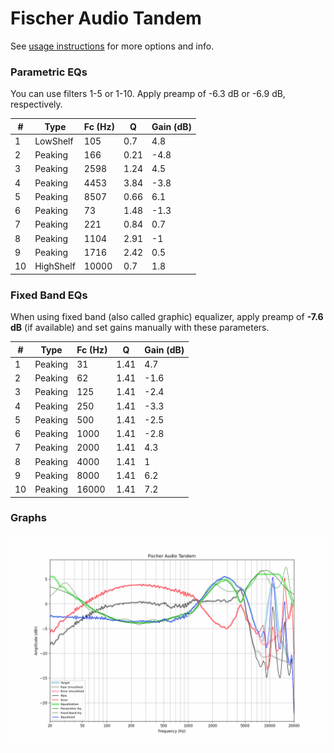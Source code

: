 # Fischer Audio Tandem
See [usage instructions](https://github.com/jaakkopasanen/AutoEq#usage) for more options and info.

### Parametric EQs
You can use filters 1-5 or 1-10. Apply preamp of -6.3 dB or -6.9 dB, respectively.

|   # | Type      |   Fc (Hz) |    Q |   Gain (dB) |
|-----|-----------|-----------|------|-------------|
|   1 | LowShelf  |       105 | 0.7  |         4.8 |
|   2 | Peaking   |       166 | 0.21 |        -4.8 |
|   3 | Peaking   |      2598 | 1.24 |         4.5 |
|   4 | Peaking   |      4453 | 3.84 |        -3.8 |
|   5 | Peaking   |      8507 | 0.66 |         6.1 |
|   6 | Peaking   |        73 | 1.48 |        -1.3 |
|   7 | Peaking   |       221 | 0.84 |         0.7 |
|   8 | Peaking   |      1104 | 2.91 |        -1   |
|   9 | Peaking   |      1716 | 2.42 |         0.5 |
|  10 | HighShelf |     10000 | 0.7  |         1.8 |

### Fixed Band EQs
When using fixed band (also called graphic) equalizer, apply preamp of **-7.6 dB** (if available) and set gains manually with these parameters.

|   # | Type    |   Fc (Hz) |    Q |   Gain (dB) |
|-----|---------|-----------|------|-------------|
|   1 | Peaking |        31 | 1.41 |         4.7 |
|   2 | Peaking |        62 | 1.41 |        -1.6 |
|   3 | Peaking |       125 | 1.41 |        -2.4 |
|   4 | Peaking |       250 | 1.41 |        -3.3 |
|   5 | Peaking |       500 | 1.41 |        -2.5 |
|   6 | Peaking |      1000 | 1.41 |        -2.8 |
|   7 | Peaking |      2000 | 1.41 |         4.3 |
|   8 | Peaking |      4000 | 1.41 |         1   |
|   9 | Peaking |      8000 | 1.41 |         6.2 |
|  10 | Peaking |     16000 | 1.41 |         7.2 |

### Graphs
![](./Fischer%20Audio%20Tandem.png)
